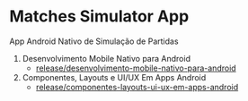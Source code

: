 # Matches Simulator App

App Android Nativo de Simulação de Partidas

1. Desenvolvimento Mobile Nativo para Android
    - [release/desenvolvimento-mobile-nativo-para-android](https://github.com/Hortigas/matches-simulator-app/tree/release/desenvolvimento-mobile-nativo-para-android)
2. Componentes, Layouts e UI/UX Em Apps Android
    - [release/componentes-layouts-ui-ux-em-apps-android](https://github.com/Hortigas/matches-simulator-app/tree/release/componentes-layouts-ui-ux-em-apps-android)
